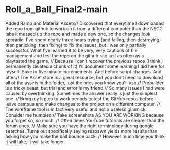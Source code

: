 # Roll_a_Ball_Final2-main
Added Ramp and Material Assets//
Discovered that everytime I downloaded the repo from github to work on it from a different computer than the NSCC labs it messed up the repo and made a new one, so the changes look sporadic. I've spent nearly three hours trying (and failing, then destroying, then panicking, then fixing) to fix the issues, but I was only partially successful. What I've learned it to be very, very cautious of file management and test the repo on the github site just as often as a playtested the game. //
Because I can't recover the previous repos (I think I permanently deleted a chunk of it) I'll document some learning I did here for myself:
Save in five minute incremements. And before script changes. And after.//
The Asset store is a great resource, but you don't need to download all of the assets in the folder, just the ones you know you'll use.//
Probuilder is a tricky beast, but trial and error is my friend.//
So many issues I had were caused by overthinking. Sometimes the answer really is just the simplest one. //
Bring my laptop to work periods to test the GitHub repos before I leave campus and make changes to the project on a different computer. //
The wireframe tool is in fact very useful and not a useless gimmick. Consider me humbled.//
Take screenshots AS YOU ARE WORKING because you forget so, so much. //
Often times YouTube tutorials are clearer than the forum ones. //
Make sure you have the right terminology during google searches. Turns out specifically saying respawn yields more results than asking how you make the ball bounce back. //
However much time you think it will take, it will take longer.
